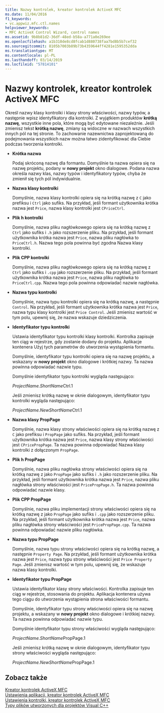```yaml
---
title: Nazwy kontrolek, kreator kontrolek ActiveX MFC
ms.date: 11/04/2016
f1_keywords:
- vc.appwiz.mfc.ctl.names
helpviewer_keywords:
- MFC ActiveX Control Wizard, control names
ms.assetid: 9b8b81d2-36df-48ed-b58a-a771a0e269ee
ms.openlocfilehash: a1b310de8cd8fcab1d880738faa7bd8b5b7cef32
ms.sourcegitcommit: 8105b7003b89b73b4359644ff4281e1595352dda
ms.translationtype: MT
ms.contentlocale: pl-PL
ms.lasthandoff: 03/14/2019
ms.locfileid: "57814101"
---
```

# <a name="control-names-mfc-activex-control-wizard"></a>Nazwy kontrolek, kreator kontrolek ActiveX MFC

Określ nazwy klasy kontrolki i klasy strony właściwości, nazwy typów, a następnie wpisz identyfikatory dla kontrolki. Z wyjątkiem produktów **krótką nazwę**, wszystkie inne pola, które mogą być edytowane niezależnie. Jeśli zmienisz tekst **krótką nazwę**, zmiany są widoczne w nazwach wszystkich innych pól na tej stronie. To zachowanie nazewnictwa zaprojektowaną do podejmowania wszystkich nazw można łatwo zidentyfikować dla Ciebie podczas tworzenia kontrolki.

- **Krótka nazwa**

   Podaj skróconą nazwę dla formantu. Domyślnie ta nazwa opiera się na nazwę projektu, podany w **nowy projekt** okno dialogowe. Podana nazwa określa nazwy klas, nazwy typów i identyfikatory typów, chyba że zmienił się tych pól indywidualnie.

- **Nazwa klasy kontrolki**

   Domyślnie, nazwa klasy kontrolki opiera się na krótką nazwę z `C` jako prefiksu i `Ctrl` jako sufiks. Na przykład, jeśli formant użytkownika krótka nazwa jest `Price`, nazwa klasy kontrolki jest `CPriceCtrl`.

- **Plik h kontrolki**

   Domyślnie, nazwa pliku nagłówkowego opiera się na krótką nazwę z `Ctrl` jako sufiks i `.h` jako rozszerzenie pliku. Na przykład, jeśli formant użytkownika krótka nazwa jest `Price`, nazwa pliku nagłówka to `PriceCtrl.h`. Nazwa tego pola powinna być zgodna Nazwa klasy kontrolki.

- **Plik CPP kontrolki**

   Domyślnie, nazwa pliku nagłówkowego opiera się na krótką nazwę z `Ctrl` jako sufiks i `.cpp` jako rozszerzenie pliku. Na przykład, jeśli formant użytkownika krótka nazwa jest `Price`, nazwa pliku nagłówka to `PriceCtrl.cpp`. Nazwa tego pola powinna odpowiadać nazwie nagłówka.

- **Nazwa typu kontrolki**

   Domyślnie, nazwa typu kontrolki opiera się na krótką nazwę, a następnie `Control`. Na przykład, jeśli formant użytkownika krótka nazwa jest `Price`, nazwa typu klasy kontrolki jest `Price Control`. Jeśli zmienisz wartość w tym polu, upewnij się, że nazwa wskazuje dziedziczenia.

- **Identyfikator typu kontrolki**

   Ustawia identyfikator typu kontrolki klasy kontrolki. Kontrolka zapisuje ten ciąg w rejestrze, gdy zostanie dodany do projektu. Aplikacje kontenera Użyj tych parametrów do utworzenia wystąpienia formantu.

   Domyślnie, identyfikator typu kontrolki opiera się na nazwę projektu, a wskazany w **nowy projekt** okno dialogowe i krótkiej nazwy. Ta nazwa powinna odpowiadać nazwie typu.

   Domyślnie identyfikator typu kontrolki wygląda następująco:

   *ProjectName.ShortName*Ctrl.1

   Jeśli zmienisz krótką nazwę w oknie dialogowym, identyfikator typu kontrolki wygląda następująco:

   *ProjectName.NewShortName*Ctrl.1

- **Nazwa klasy PropPage**

   Domyślnie, nazwa klasy strony właściwości opiera się na krótką nazwę z `C` jako prefiksu i `PropPage` jako sufiks. Na przykład, jeśli formant użytkownika krótka nazwa jest `Price`, nazwa klasy strony właściwości jest `CPricePropPage`. Ta nazwa powinna odpowiadać Nazwa klasy kontrolki z dołączonym `PropPage`.

- **Plik h PropPage**

   Domyślnie, nazwa pliku nagłówka strony właściwości opiera się na krótką nazwę z jako `PropPage` jako sufiks i `.h` jako rozszerzenie pliku. Na przykład, jeśli formant użytkownika krótka nazwa jest `Price`, nazwa pliku nagłówka strony właściwości jest `PricePropPage.h`. Ta nazwa powinna odpowiadać nazwie klasy.

- **Plik CPP PropPage**

   Domyślnie, nazwa pliku implementacji strony właściwości opiera się na krótką nazwę z jako `PropPage` jako sufiks i `.cpp` jako rozszerzenie pliku. Na przykład, jeśli formant użytkownika krótka nazwa jest `Price`, nazwa pliku nagłówka strony właściwości jest `PricePropPage.cpp`. Ta nazwa powinna odpowiadać nazwie pliku nagłówka.

- **Nazwa typu PropPage**

   Domyślnie, nazwa typu strony właściwości opiera się na krótką nazwę, a następnie `Property Page`. Na przykład, jeśli formant użytkownika krótka nazwa jest `Price`, nazwa typu strony właściwości jest `Price Property Page`. Jeśli zmienisz wartość w tym polu, upewnij się, że wskazuje nazwa klasy kontrolki.

- **Identyfikator typu PropPage**

   Ustawia identyfikator klasy strony właściwości. Kontrolka zapisuje ten ciąg w rejestrze, stosowania do projektu. Aplikacja kontenera używa tego ciągu do utworzenia wystąpienia strona właściwości formantu.

   Domyślnie, identyfikator typu strony właściwości opiera się na nazwę projektu, a wskazany w **nowy projekt** okno dialogowe i krótkiej nazwy. Ta nazwa powinna odpowiadać nazwie typu.

   Domyślnie identyfikator typu strony właściwości wygląda następująco:

   *ProjectName.ShortName*PropPage.1

   Jeśli zmienisz krótką nazwę w oknie dialogowym, identyfikator typu strony właściwości wygląda następująco:

   *ProjectName.NewShortName*PropPage.1

## <a name="see-also"></a>Zobacz także

[Kreator kontrolek ActiveX MFC](../../mfc/reference/mfc-activex-control-wizard.md)<br/>
[Ustawienia aplikacji, kreator kontrolek ActiveX MFC](../../mfc/reference/application-settings-mfc-activex-control-wizard.md)<br/>
[Ustawienia kontrolki, kreator kontrolek ActiveX MFC](../../mfc/reference/control-settings-mfc-activex-control-wizard.md)<br/>
[Typy plików utworzonych dla projektów Visual C++](../../build/reference/file-types-created-for-visual-cpp-projects.md)

